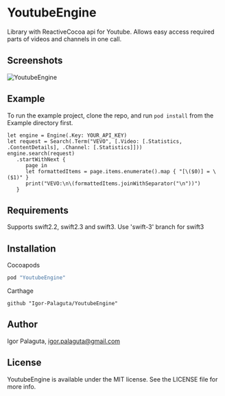 # YoutubeEngine

Library with ReactiveCocoa api for Youtube. Allows easy access required parts of videos and channels in one call.

## Screenshots

![YoutubeEngine](https://raw.githubusercontent.com/Igor-Palaguta/YoutubeEngine/master/Screenshots/ScreenRecord.gif)

## Example

To run the example project, clone the repo, and run `pod install` from the Example directory first.

```
let engine = Engine(.Key: YOUR_API_KEY)
let request = Search(.Term("VEVO", [.Video: [.Statistics, .ContentDetails], .Channel: [.Statistics]]))
engine.search(request)
   .startWithNext {
      page in
      let formattedItems = page.items.enumerate().map { "[\($0)] = \($1)" }
      print("VEVO:\n\(formattedItems.joinWithSeparator("\n"))")
   }
```

## Requirements

Supports swift2.2, swift2.3 and swift3. Use 'swift-3' branch for swift3

## Installation

Cocoapods
```ruby
pod "YoutubeEngine"
```

Carthage
```
github "Igor-Palaguta/YoutubeEngine"
```

## Author

Igor Palaguta, igor.palaguta@gmail.com

## License

YoutubeEngine is available under the MIT license. See the LICENSE file for more info.

